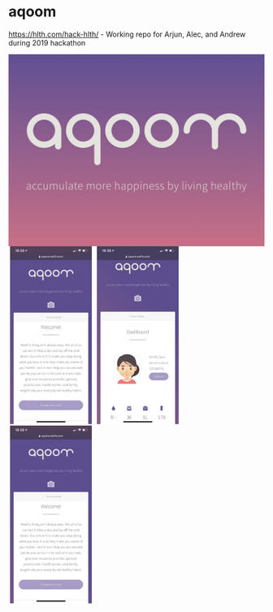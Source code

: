 # aqoom
https://hlth.com/hack-hlth/ - Working repo for Arjun, Alec, and Andrew during 2019 hackathon 

<img align="center" src="https://github.com/uxdrew/aqoom/blob/design/images/_logo.png" alt="brand">

<div class="row">
<img src="https://github.com/uxdrew/aqoom/blob/design/images/_home.PNG" width="32%" hspace="3">
<img src="https://github.com/uxdrew/aqoom/blob/design/images/_dashboard.PNG" width="32%" hspace="3">
<img src="https://github.com/uxdrew/aqoom/blob/design/images/_home.PNG" width="32%" hspace="3">
</div>
